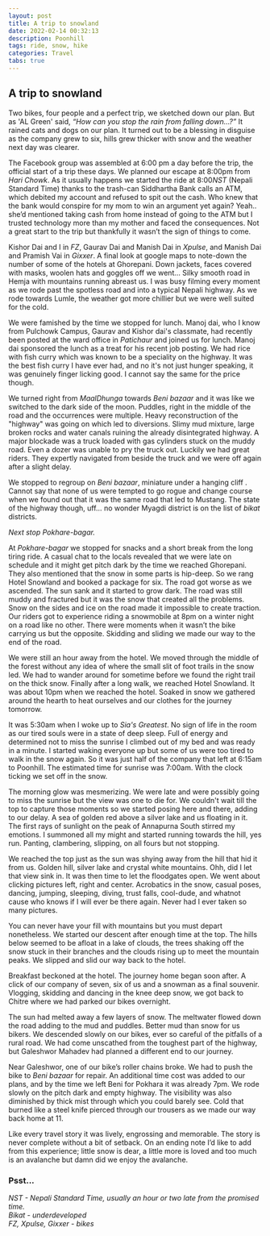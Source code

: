 ```yaml
---
layout: post
title: A trip to snowland
date: 2022-02-14 00:32:13
description: Poonhill
tags: ride, snow, hike
categories: Travel
tabs: true
---
```


## A trip to snowland 

Two bikes, four people and a perfect trip, we sketched down our plan. But as 'AL Green' said, *“How can you stop the rain from falling down...?”* It rained cats and dogs on our plan. It turned out to be a blessing in disguise as the company grew to six, hills grew thicker with snow and the weather next day was clearer.

The Facebook group was assembled at 6:00 pm a day before the trip, the official start of a trip these days. We planned our escape at 8:00pm from *Hari Chowk*. As it usually happens we started the ride at 8:00*NST* (Nepali Standard Time) thanks to the trash-can Siddhartha Bank calls an ATM, which debited my account and refused to spit out the cash. Who knew that the bank would conspire for my mom to win an argument yet again? Yeah.. she’d mentioned taking cash from home instead of going to the ATM but I trusted technology more than my mother and faced the consequences. Not a great start to the trip but thankfully it wasn’t the sign of things to come.

Kishor Dai and I in *FZ*, Gaurav Dai and Manish Dai in *Xpulse*, and Manish Dai and Pramish Vai in *Gixxer*. A final look at google maps to note-down the number of some of the hotels at Ghorepani. Down jackets, faces covered with masks, woolen hats and goggles off we went… Silky smooth road in Hemja with mountains running abreast us. I was busy filming every moment as we rode past the spotless road and into a typical Nepali highway. As we rode towards Lumle, the weather got more chillier but we were well suited for the cold.

We were famished by the time we stopped for lunch. Manoj dai, who I know from Pulchowk Campus, Gaurav and Kishor dai's classmate, had recently been posted at the ward office in *Patichaur* and joined us for lunch. Manoj dai sponsored the lunch as a treat for his recent job posting. We had rice with fish curry which was known to be a speciality on the highway. It was the best fish curry I have ever had, and no it's not just hunger speaking, it was genuinely finger licking good. I cannot say the same for the price though.

We turned right from *MaalDhunga* towards *Beni bazaar* and it was like we switched to the dark side of the moon. Puddles, right in the middle of the road and the occurrences were multiple. Heavy reconstruction of the "highway" was going on which led to diversions. Slimy mud mixture, large broken rocks and water canals ruining the already disintegrated highway. A major blockade was a truck loaded with gas cylinders stuck on the muddy road. Even a dozer was unable to pry the truck out. Luckily we had great riders. They expertly navigated from beside the truck and we were off again after a slight delay.

We stopped to regroup on *Beni bazaar*, miniature under a hanging cliff . Cannot say that none of us were tempted to go rogue and change course when we found out that it was the same road that led to Mustang. The state of the highway though, uff… no wonder Myagdi district is on the list of *bikat* districts. 

*Next stop Pokhare-bagar.*

At *Pokhare-bagar* we stopped for snacks and a short break from the long tiring ride. A casual chat to the locals revealed that we were late on schedule and it might get pitch dark by the time we reached Ghorepani. They also mentioned that the snow in some parts is hip-deep. So we rang Hotel Snowland and booked a package for six. 
The road got worse as we ascended. The sun sank and it started to grow dark. The road was still muddy and fractured but it was the snow that created all the problems. Snow on the sides and ice on the road made it impossible to create traction. Our riders got to experience riding a snowmobile at 8pm on a winter night on a road like no other. There were moments when it wasn’t the bike carrying us but the opposite. Skidding and sliding we made our way to the end of the road. 

We were still an hour away from the hotel. We moved through the middle of the forest without any idea of where the small slit of foot trails in the snow led. We had to wander around for sometime before we found the right trail on the thick snow. Finally after a long walk, we reached Hotel Snowland. It was about 10pm when we reached the hotel. Soaked in snow we gathered around the hearth to heat ourselves and our clothes for the journey tomorrow.

It was 5:30am when I woke up to *Sia's Greatest*. No sign of life in the room as our tired souls were in a state of deep sleep. Full of energy and determined not to miss the sunrise I climbed out of my bed and was ready in a minute. I started waking everyone up but some of us were too tired to walk in the snow again. So it was just half of the company that left at 6:15am to Poonhill. The estimated time for sunrise was 7:00am. With the clock ticking we set off in the snow.

The morning glow was mesmerizing. We were late and were possibly going to miss the sunrise but the view was one to die for. We couldn't wait till the top to capture those moments so we started posing here and there, adding to our delay. A sea of golden red above a silver lake and us floating in it. The first rays of sunlight on the peak of Annapurna South stirred my emotions. I summoned all my might and started running towards the hill, yes run. Panting, clambering, slipping, on all fours but not stopping.

We reached the top just as the sun was shying away from the hill that hid it from us. Golden hill, silver lake and crystal white mountains. Ohh, did I let that view sink in. It was then time to let the floodgates open. We went about clicking pictures left, right and center. Acrobatics in the snow, casual poses, dancing, jumping, sleeping, diving, trust falls, cool-dude, and whatnot cause who knows if I will ever be there again. Never had I ever taken so many pictures. 

You can never have your fill with mountains but you must depart nonetheless. We started our descent after enough time at the top. The hills below seemed to be afloat in a lake of clouds, the trees shaking off the snow stuck in their branches and the clouds rising up to meet the mountain peaks. We slipped and slid our way back to the hotel.

Breakfast beckoned at the hotel. The journey home began soon after. A click of our company of seven, six of us and a snowman as a final souvenir. Vlogging, skidding and dancing in the knee deep snow, we got back to Chitre where we had parked our bikes overnight.

The sun had melted away a few layers of snow. The meltwater flowed down the road adding to the mud and puddles. Better mud than snow for us bikers. We descended slowly on our bikes, ever so careful of the pitfalls of a rural road. We had come unscathed from the toughest part of the highway, but Galeshwor Mahadev had planned a different end to our journey.

Near Galeshwor, one of our bike’s roller chains broke. We had to push the bike to *Beni bazaar* for repair. An additional time cost was added to our plans, and by the time we left Beni for Pokhara it was already 7pm. We rode slowly on the pitch dark and empty highway. The visibility was also diminished by thick mist through which you could barely see. Cold that burned like a steel knife pierced through our trousers as we made our way back home at 11.

Like every travel story it was lively, engrossing and memorable. The story is never complete without a bit of setback. On an ending note I’d like to add from this experience; little snow is dear, a little more is loved and too much is an avalanche but damn did we enjoy the avalanche. 



### Psst...
*NST - Nepali Standard Time, usually an hour or two late from the promised time.*  
*Bikat - underdeveloped*  
*FZ, Xpulse, Gixxer - bikes*  





